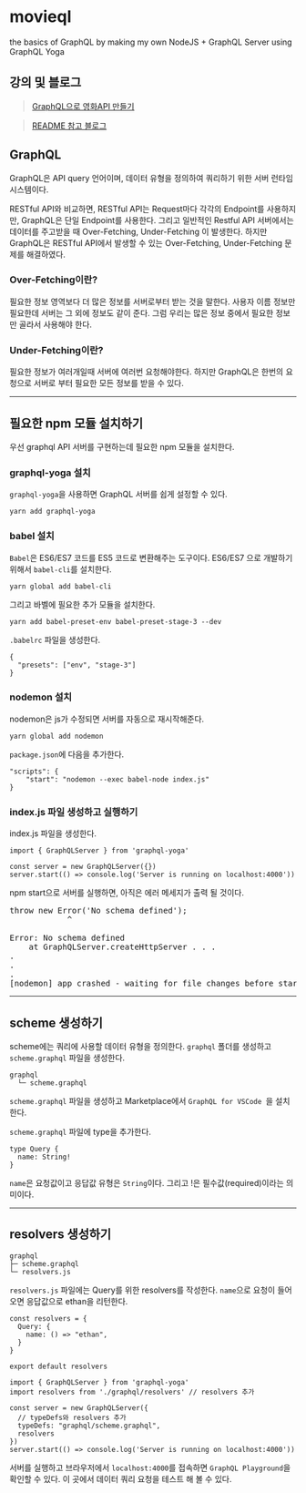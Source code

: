 # movieql
 the basics of GraphQL by making my own NodeJS + GraphQL Server using GraphQL Yoga

 ## 강의 및 블로그
 > [GraphQL으로 영화API 만들기](https://academy.nomadcoders.co/courses/enrolled/357405)

> [README 참고 블로그](https://anpigon.github.io/blog/kr/@anpigon/graphql-1-graphql-api--1541861904811/)

 ## GraphQL
 GraphQL은 API query 언어이며, 데이터 유형을 정의하여 쿼리하기 위한 서버 런타임 시스템이다.

 RESTful API와 비교하면, RESTful API는 Request마다 각각의 Endpoint를 사용하지만, GraphQL은 단일 Endpoint를 사용한다. 그리고 일반적인 Restful API 서버에서는 데이터를 주고받을 때 Over-Fetching, Under-Fetching 이 발생한다. 하지만 GraphQL은 RESTful API에서 발생할 수 있는 Over-Fetching, Under-Fetching 문제를 해결하였다.

  ### Over-Fetching이란?
  필요한 정보 영역보다 더 많은 정보를 서버로부터 받는 것을 말한다. 사용자 이름 정보만 필요한데 서버는 그 외에 정보도 같이 준다. 그럼 우리는 많은 정보 중에서 필요한 정보만 골라서 사용해야 한다.

  ### Under-Fetching이란?
  필요한 정보가 여러개일때 서버에 여러번 요청해야한다. 하지만 GraphQL은 한번의 요청으로 서버로 부터 필요한 모든 정보를 받을 수 있다.

* * *

## 필요한 npm 모듈 설치하기
우선 graphql API 서버를 구현하는데 필요한 npm 모듈을 설치한다.

### graphql-yoga 설치
`graphql-yoga`을 사용하면 GraphQL 서버를 쉽게 설정할 수 있다.

<code>yarn add graphql-yoga</code>

### babel 설치
`Babel`은 ES6/ES7 코드를 ES5 코드로 변환해주는 도구이다. ES6/ES7 으로 개발하기 위해서 `babel-cli`를 설치한다.

<code>yarn global add babel-cli</code>

그리고 바벨에 필요한 추가 모듈을 설치한다.

<code>yarn add babel-preset-env babel-preset-stage-3 --dev</code>

`.babelrc` 파일을 생성한다.

<pre><code>{
  "presets": ["env", "stage-3"]
}</code></pre>

### nodemon 설치
nodemon은 js가 수정되면 서버를 자동으로 재시작해준다.

<code>yarn global add nodemon</code>

`package.json`에 다음을 추가한다.


<pre><code>"scripts": {
    "start": "nodemon --exec babel-node index.js"
}</code></pre>

### index.js 파일 생성하고 실행하기
index.js 파일을 생성한다.

<pre><code>import { GraphQLServer } from 'graphql-yoga'

const server = new GraphQLServer({})
server.start(() => console.log('Server is running on localhost:4000'))
</code></pre>

npm start으로 서버를 실행하면, 아직은 에러 메세지가 출력 될 것이다.

<pre>
throw new Error('No schema defined');
            ^

Error: No schema defined
    at GraphQLServer.createHttpServer . . .
.
.
.
[nodemon] app crashed - waiting for file changes before starting...
</pre>

* * *

## scheme 생성하기
scheme에는 쿼리에 사용할 데이터 유형을 정의한다. `graphql` 폴더를 생성하고 `scheme.graphql` 파일을 생성한다.

<pre>
<code>graphql
  └─ scheme.graphql</code>
</pre>

`scheme.graphql` 파일을 생성하고 Marketplace에서 `GraphQL for VSCode
`을 설치한다.

`scheme.graphql` 파일에 type을 추가한다.

<pre>
<code>type Query {
  name: String!
}</code>
</pre>

`name`은 요청값이고 응답값 유형은 `String`이다. 그리고 !은 필수값(required)이라는 의미이다.

* * *

## resolvers 생성하기

<pre>
<code>graphql
├─ scheme.graphql
└─ resolvers.js</code>
</pre>

`resolvers.js` 파일에는 Query를 위한 resolvers를 작성한다. `name`으로 요청이 들어오면 응답값으로 ethan을 리턴한다.

<pre>
<code>const resolvers = {
  Query: {
    name: () => "ethan",
  }
}

export default resolvers</code>
</pre>


<pre>
<code>import { GraphQLServer } from 'graphql-yoga'
import resolvers from './graphql/resolvers' // resolvers 추가

const server = new GraphQLServer({
  // typeDefs와 resolvers 추가
  typeDefs: "graphql/scheme.graphql",
  resolvers
})
server.start(() => console.log('Server is running on localhost:4000'))</code>
</pre>

서버를 실행하고 브라우저에서 `localhost:4000`를 접속하면 `GraphQL Playground`을 확인할 수 있다. 이 곳에서 데이터 쿼리 요청을 테스트 해 볼 수 있다.

